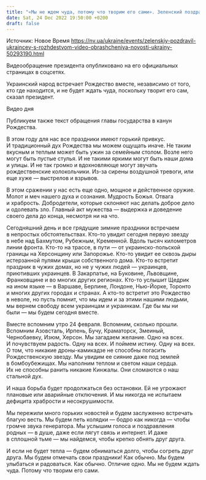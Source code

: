 ```yaml
---
title: "«Мы не ждем чуда, потому что творим его сами». Зеленский поздравил украинцев с Рождеством — видео"
date: Sat, 24 Dec 2022 19:50:00 +0200
draft: false
---
```

Источник: Новое Время https://nv.ua/ukraine/events/zelenskiy-pozdravil-ukraincev-s-rozhdestvom-video-obrashcheniya-novosti-ukrainy-50293190.html


Видеообращение президента опубликовано на его официальных страницах в соцсетях.

Украинский народ встречает Рождество вместе, независимо от того, кто где находится, и не будет ждать чуда, поскольку творит его сам, сказал президент. 

 Видео дня   

Публикуем также текст обращения главы государства в канун Рождества.

В этом году для нас все праздники имеют горький привкус. И традиционный дух Рождества мы можем ощущать иначе. Не таким вкусным и теплым может быть ужин за семейным столом. Возле него могут быть пустые стулья. И не такими яркими могут быть наши дома и улицы. И не так громко и вдохновляюще могут звучать рождественские колокольчики. Из-за сирены воздушной тревоги, или еще хуже — выстрелов и взрывов. 

В этом сражении у нас есть еще одно, мощное и действенное оружие. Молот и меч нашего духа и сознания. Мудрость Божья. Отвага и храбрость. Добродетели, которые склоняют нас делать доброе дело и одолевать зло. Главный акт мужества — выдержка и доведение своего дела до конца, несмотря ни на что. 

Сегодняшний день и все грядущие зимние праздники встречаем в непростых обстоятельствах. Кто-то увидит сегодня первую звезду в небе над Бахмутом, Рубежным, Кременной. Вдоль тысяч километров линии фронта. Кто-то на трассе, в пути — от украинско-польской границы на Херсонщину или Запорожье. Кто-то увидит ее сквозь дыры истерзанной пулями крыши собственного дома. Кто-то встретит праздник в чужих домах, но не у чужих людей — украинцев, приютивших украинцев. В Закарпатье, на Буковине, Львовщине, Франковщине и во многих других регионах. Кто-то услышит Щедрик на ином языке — в Варшаве, Берлине, Лондоне, Нью-Йорке, Торонто и многих других городах и странах. А кто-то встретит это Рождество в неволе, но пусть помнит, что мы идем и за этими нашими людьми, мы вернем свободу всем украинцам и украинкам. Где бы мы ни были — мы будем сегодня вместе. 

Вместе вспомним утро 24 февраля. Вспомним, сколько прошли. Вспомним Азовсталь, Ирпень, Бучу, Краматорск, Змеиный, Чернобаевку, Изюм, Херсон. Мы загадаем желание. Одно на всех. И почувствуем радость. Одну на всех. И поймем истину. Одну на всех. О том, что никакие дроны-камикадзе не способны погасить Рождественскую звезду. Мы увидим ее сияние даже под землей в бомбоубежищах. Мы наполним теплом и светом наши сердца. Их не способны ранить никакие Кинжалы. Они сломаются о наш стальной дух. 

И наша борьба будет продолжаться без остановки. Ей не угрожают плановые или аварийные отключения. И мы никогда не испытаем дефицита храбрости и несокрушимости. 

Мы пережили много горьких новостей и будем заслуженно встречать благую весть. Мы будем петь колядки — бодро как никогда — чтобы громче звука генератора. Мы услышим голоса и поздравления родных — в душе, даже если лягут связь и интернет. И даже в сплошной тьме — мы найдемся, чтобы крепко обнять друг друга. 

И если не будет тепла — будем обниматься долго, чтобы согреть друг друга. Мы будем отмечать свои праздники! Как обычно. Мы будем улыбаться и радоваться. Как обычно. Отличие одно. Мы не будем ждать чуда. Потому что творим его сами. 
